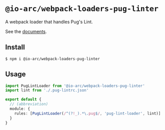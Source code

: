 # `@io-arc/webpack-loaders-pug-linter`

A webpack loader that handles Pug's Lint.

See the [documents](https://io-arc.tech/plugins/modules/webpack-loaders-pug-linter.html).

## Install

```shell
$ npm i @io-arc/webpack-loaders-pug-linter
```

## Usage

```typescript
import PugLintLoader from '@io-arc/webpack-loaders-pug-linter'
import lint from './.pug-lintrc.json'

export default {
  // (abbreviation)
  module: {
    rules: [PugLintLoader(/^(?!_).*\.pug$/, 'pug-lint-loader', lint)]
  }
}
```
